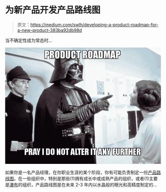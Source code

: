 # 为新产品开发产品路线图

> 原文：<https://medium.com/swlh/developing-a-product-roadmap-for-a-new-product-383ba92db98d>

当不确定性成为常态时…

![](img/1d32f4fb7fb0f32017178e1425268f80.png)

如果你是一名产品经理，在你职业生涯的某个阶段，你有可能负责制定一份[产品路线图](https://www.productplan.com/what-is-a-product-roadmap/)。在一些组织中，特别是那些(1)拥有成长中或成熟产品的组织，或者(1)主要是[瀑布](https://www.projectmanager.com/software/use-cases/waterfall-methodology)的组织，产品路线图是在未来 2-3 年内以水晶般的眼光和高精度制定的…